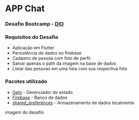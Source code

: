 # APP Chat

### Desafio Bootcamp - [DIO](https://web.dio.me/)

### Requisitos do Desafio
- Aplicação em Flutter​
- Persistência de dados no firebase
- Cadastro de pessoa com foto de perfil​
- Salvar apenas o path da imagem na base de dados
- Listar das pessoas em uma lista com sua respectiva foto​

### Pacotes utilizado

- [Getx](https://pub.dev/packages/get) - Gerenciador de estado
- [Firebase](https://console.firebase.google.com/) - Banco de dados
- [shared_preferences](https://pub.dev/packages/shared_preferences) - Armazenamento de dados localmente

imagem do desafio
